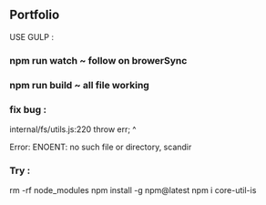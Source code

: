 
## Portfolio



USE GULP :
### npm run watch ~ follow on browerSync
### npm run build ~ all file working


### fix bug : 
internal/fs/utils.js:220
    throw err;
    ^

Error: ENOENT: no such file or directory, scandir 

### Try :
rm -rf node_modules
npm install -g npm@latest
npm i core-util-is
